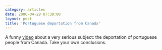 ```yaml
---
category: articles
date: 2006-04-28 07:39:00
layout: post
title: 'Portuguese deportation from Canada'
---
```


<p>A funny <a href="https://cdn.joaobordalo.com/images/static/blog/portuguese_deportation.wmv">video</a> about a very serious subject: the deportation of portuguese people from Canada. Take your own conclusions.</p>
